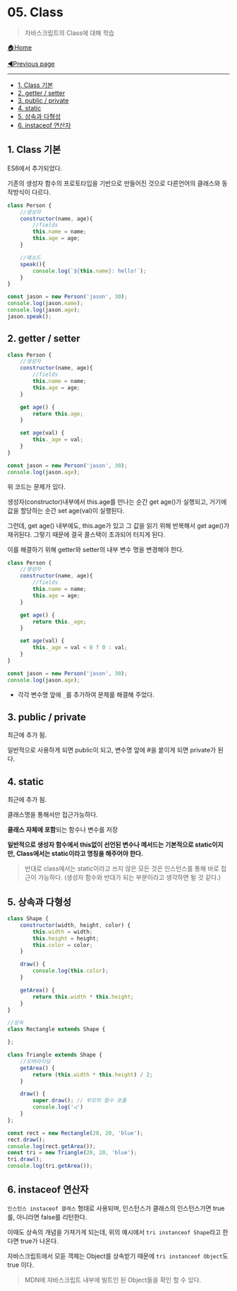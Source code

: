 # 05. Class

> 자바스크립트의 Class에 대해 학습

[🏠Home](https://github.com/batboy118/Study_Note)

[◀Previous page ](./README.md)

---

<!-- TOC -->

- [1. Class 기본](#1-class-기본)
- [2. getter / setter](#2-getter--setter)
- [3. public / private](#3-public--private)
- [4. static](#4-static)
- [5. 상속과 다형성](#5-상속과-다형성)
- [6. instaceof 연산자](#6-instaceof-연산자)

<!-- /TOC -->

## 1. Class 기본

ES6에서 추가되었다.

기존의 생성자 함수의 프로토타입을 기반으로 만들어진 것으로 다른언어의 클래스와 동작방식이 다르다.

```js
class Person {
	//생성자
	constructor(name, age){
		//fields
		this.name = name;
		this.age = age;
	}

	//메소드
	speak(){
        console.log(`${this.name}: hello!`);
    }
}

const jason = new Person('jason', 30);
console.log(jason.name);
console.log(jason.age);
jason.speak();
```

## 2. getter / setter

```js
class Person {
	//생성자
	constructor(name, age){
		//fields
		this.name = name;
		this.age = age;
	}

	get age() {
        return this.age;
    }

    set age(val) {
        this._age = val;
    }
}

const jason = new Person('jason', 30);
console.log(jason.age);
```

위 코드는 문제가 있다.

생성자(constructor)내부에서 this.age를 만나는 순간 get age()가 실행되고, 거기에 값을 할당하는 순간 set age(val)이 실행된다.

그런데, get age() 내부에도, this.age가 있고 그 값을 읽기 위해 반복해서 get age()가 재귀된다. 그렇기 때문에 결국 콜스택이 초과되어 터지게 된다.

이를 해결하기 위해 getter와 setter의 내부 변수 명을 변경해야 한다.

```js
class Person {
	//생성자
	constructor(name, age){
		//fields
		this.name = name;
		this.age = age;
	}

	get age() {
        return this._age;
    }

    set age(val) {
        this._age = val < 0 ? 0 : val;
    }
}

const jason = new Person('jason', 30);
console.log(jason.age);
```

- 각각 변수명 앞에 `_`를 추가하여 문제를 해결해 주었다.

## 3. public / private

최근에 추가 됨.

일반적으로 사용하게 되면 public이 되고, 변수명 앞에 #을 붙이게 되면 private가 된다.

## 4. static

최근에 추가 됨.

클래스명을 통해서만 접근가능하다.

**클래스 자체에 포함**되는 함수나 변수를 저장

**일반적으로 생성자 함수에서 this없이 선언된 변수나 메서드는 기본적으로 static이지만, Class에서는 static이라고 명칭을 해주어야 한다.**

> 반대로 class에서는 static이라고 쓰지 않은 모든 것은 인스턴스를 통해 바로 접근이 가능하다. (생성자 함수와 반대가 되는 부분이라고 생각하면 될 것 같다.)

## 5. 상속과 다형성

```js
class Shape {
    constructor(width, height, color) {
        this.width = width;
        this.height = height;
        this.color = color;
    }

    draw() {
        console.log(this.color);
    }

    getArea() {
        return this.width * this.height;
    }
}

//상속
class Rectangle extends Shape {

};

class Triangle extends Shape {
    //오버라이딩
    getArea() {
        return (this.width * this.height) / 2;
    }

    draw() {
        super.draw(); // 부모의 함수 호출
        console.log('◁')
    }
};

const rect = new Rectangle(20, 20, 'blue');
rect.draw();
console.log(rect.getArea());
const tri = new Triangle(20, 20, 'blue');
tri.draw();
console.log(tri.getArea());
```

## 6. instaceof 연산자

`인스턴스 instaceof 클래스` 형태로 사용되며, 인스턴스가 클래스의 인스턴스가면 true를, 아니라면 false를 리턴한다.

이때도 상속의 개념을 가져가게 되는데, 위의 예시에서 `tri instanceof Shape`라고 한다면 true가 나온다.

자바스크립트에서 모듣 객체는 Object를 상속받기 때문에 `tri instanceof Object`도 true 이다.

> MDN에 자바스크립트 내부에 빌트인 된 Object들을 확인 할 수 있다.
